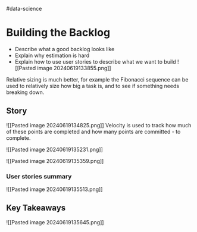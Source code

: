 #data-science 

# Building the Backlog

- Describe what a good backlog looks like
- Explain why estimation is hard
- Explain how to use user stories to describe what we want to build
![[Pasted image 20240619133855.png]]

Relative sizing is much better, for example the Fibonacci sequence can be used to relatively size how big a task is, and to see if something needs breaking down.

## Story

![[Pasted image 20240619134825.png]]
Velocity is used to track how much of these points are completed and how many points are committed - to complete.

![[Pasted image 20240619135231.png]]

![[Pasted image 20240619135359.png]]
### User stories summary

![[Pasted image 20240619135513.png]]

## Key Takeaways
![[Pasted image 20240619135645.png]]